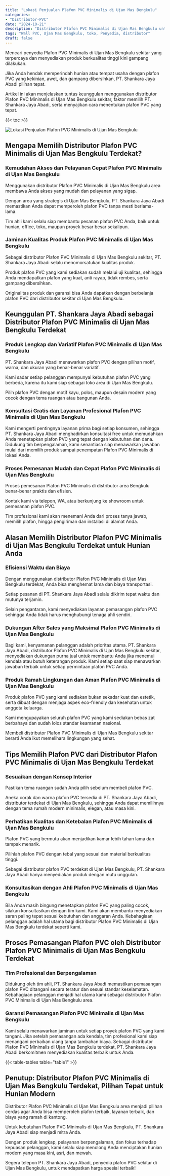 ```yaml
---
title: "Lokasi Penjualan Plafon PVC Minimalis di Ujan Mas Bengkulu"
categories: 
- "Distributor-PVC"
date: "2024-10-21"
description: "Distributor Plafon PVC Minimalis di Ujan Mas Bengkulu untuk hunian, perkantoran, serta gerai. Panel berkualitas, variasi motif, pilihan warna elegan, beserta jasa pemasangan ditangani oleh tenaga ahli berpengalaman serta jaminan resmi!|Servis distribusi Plafon PVC Minimalis di Ujan Mas Bengkulu untuk kebutuhan hunian, perkantoran, maupun gerai, beserta panel terbaik dan instalasi oleh tenaga ahli profesional dan kepastian resmi.|Solusi Plafon PVC Minimalis di Ujan Mas Bengkulu yang terbukti untuk hunian, kantor, dan gerai, dengan panel berkualitas dan instalasi oleh tenaga ahli profesional serta kepastian resmi.|Penyediaan Plafon PVC Minimalis di Ujan Mas Bengkulu bagi rumah, perkantoran, dan ritel, dengan panel terbaik dan pemasangan dikerjakan oleh tenaga ahli berpengalaman, disertai dengan garansi resmi.}"
tags: "Wall PVC, Ujan Mas Bengkulu, toko, Penyedia, distributor"
draft: false
---
```


Mencari penyedia Plafon PVC Minimalis di Ujan Mas Bengkulu sekitar yang terpercaya dan menyediakan produk berkualitas tinggi kini gampang dilakukan.

Jika Anda hendak memperindah hunian atau tempat usaha dengan plafon PVC yang kekinian, awet, dan gampang dibersihkan, PT. Shankara Jaya Abadi pilihan tepat.

Artikel ini akan menjelaskan tuntas keunggulan menggunakan distributor Plafon PVC Minimalis di Ujan Mas Bengkulu sekitar, faktor memilih PT. Shankara Jaya Abadi, serta menyajikan cara menentukan plafon PVC yang tepat.

{{< toc >}}

![Lokasi Penjualan Plafon PVC Minimalis di Ujan Mas Bengkulu](/images/Distributor-PVC/Lokasi-Penjualan-Plafon-PVC-Minimalis-di-Ujan-Mas-Bengkulu.png)


## Mengapa Memilih Distributor Plafon PVC Minimalis di Ujan Mas Bengkulu Terdekat?

### Kemudahan Akses dan Pelayanan Cepat Plafon PVC Minimalis di Ujan Mas Bengkulu

Menggunakan distributor Plafon PVC Minimalis di Ujan Mas Bengkulu area membawa Anda akses yang mudah dan pelayanan yang sigap.

Dengan area yang strategis di Ujan Mas Bengkulu, PT. Shankara Jaya Abadi memastikan Anda dapat memperoleh plafon PVC tanpa mesti berlama-lama.

Tim ahli kami selalu siap membantu pesanan plafon PVC Anda, baik untuk hunian, office, toko, maupun proyek besar besar sekalipun.

### Jaminan Kualitas Produk Plafon PVC Minimalis di Ujan Mas Bengkulu

Sebagai distributor Plafon PVC Minimalis di Ujan Mas Bengkulu sekitar, PT. Shankara Jaya Abadi selalu menomorsatukan kualitas produk.

Produk plafon PVC yang kami sediakan sudah melalui uji kualitas, sehingga Anda mendapatkan plafon yang kuat, anti rayap, tidak rembes, serta gampang dibersihkan.

Originalitas produk dan garansi bisa Anda dapatkan dengan berbelanja plafon PVC dari distributor sekitar di Ujan Mas Bengkulu.

## Keunggulan PT. Shankara Jaya Abadi sebagai Distributor Plafon PVC Minimalis di Ujan Mas Bengkulu Terdekat

### Produk Lengkap dan Variatif Plafon PVC Minimalis di Ujan Mas Bengkulu

PT. Shankara Jaya Abadi menawarkan plafon PVC dengan pilihan motif, warna, dan ukuran yang benar-benar variatif.

Kami sadar setiap pelanggan mempunyai kebutuhan plafon PVC yang berbeda, karena itu kami siap sebagai toko area di Ujan Mas Bengkulu.

Pilih plafon PVC dengan motif kayu, polos, maupun desain modern yang cocok dengan tema ruangan atau bangunan Anda.

### Konsultasi Gratis dan Layanan Profesional Plafon PVC Minimalis di Ujan Mas Bengkulu

Kami mengerti pentingnya layanan prima bagi setiap konsumen, sehingga PT. Shankara Jaya Abadi menghadirkan konsultasi free untuk memudahkan Anda menetapkan plafon PVC yang tepat dengan kebutuhan dan dana. Didukung tim berpengalaman, kami senantiasa siap menawarkan jawaban mulai dari memilih produk sampai penempatan Plafon PVC Minimalis di lokasi Anda.

### Proses Pemesanan Mudah dan Cepat Plafon PVC Minimalis di Ujan Mas Bengkulu

Proses pemesanan Plafon PVC Minimalis di distributor area Bengkulu benar-benar praktis dan efisien.

Kontak kami via telepon, WA, atau berkunjung ke showroom untuk pemesanan plafon PVC.

Tim profesional kami akan menemani Anda dari proses tanya jawab, memilih plafon, hingga pengiriman dan instalasi di alamat Anda.

## Alasan Memilih Distributor Plafon PVC Minimalis di Ujan Mas Bengkulu Terdekat untuk Hunian Anda

### Efisiensi Waktu dan Biaya

Dengan menggunakan distributor Plafon PVC Minimalis di Ujan Mas Bengkulu terdekat, Anda bisa menghemat lama dan biaya transportasi.

Setiap pesanan di PT. Shankara Jaya Abadi selalu dikirim tepat waktu dan mutunya terjamin.

Selain pengantaran, kami menyediakan layanan pemasangan plafon PVC sehingga Anda tidak harus menghubungi tenaga ahli sendiri.

### Dukungan After Sales yang Maksimal Plafon PVC Minimalis di Ujan Mas Bengkulu

Bagi kami, kenyamanan pelanggan adalah prioritas utama. PT. Shankara Jaya Abadi, distributor Plafon PVC Minimalis di Ujan Mas Bengkulu sekitar, menyediakan dukungan purna jual untuk membantu Anda jika menemui kendala atau butuh keterangan produk. Kami setiap saat siap menawarkan jawaban terbaik untuk setiap permintaan plafon PVC Anda.

### Produk Ramah Lingkungan dan Aman Plafon PVC Minimalis di Ujan Mas Bengkulu

Produk plafon PVC yang kami sediakan bukan sekadar kuat dan estetik, serta dibuat dengan menjaga aspek eco-friendly dan kesehatan untuk anggota keluarga.

Kami mengupayakan seluruh plafon PVC yang kami sediakan bebas zat berbahaya dan sudah lolos standar keamanan nasional.

Membeli distributor Plafon PVC Minimalis di Ujan Mas Bengkulu sekitar berarti Anda ikut memelihara lingkungan yang sehat.

## Tips Memilih Plafon PVC dari Distributor Plafon PVC Minimalis di Ujan Mas Bengkulu Terdekat

### Sesuaikan dengan Konsep Interior

Pastikan tema ruangan sudah Anda pilih sebelum membeli plafon PVC.

Aneka corak dan warna plafon PVC tersedia di PT. Shankara Jaya Abadi, distributor terdekat di Ujan Mas Bengkulu, sehingga Anda dapat memilihnya dengan tema rumah modern minimalis, elegan, atau masa kini.

### Perhatikan Kualitas dan Ketebalan Plafon PVC Minimalis di Ujan Mas Bengkulu

Plafon PVC yang bermutu akan menjadikan kamar lebih tahan lama dan tampak menarik.

Pilihlah plafon PVC dengan tebal yang sesuai dan material berkualitas tinggi.

Sebagai distributor plafon PVC terdekat di Ujan Mas Bengkulu, PT. Shankara Jaya Abadi hanya menyediakan produk dengan mutu unggulan.

### Konsultasikan dengan Ahli Plafon PVC Minimalis di Ujan Mas Bengkulu

Bila Anda masih bingung menetapkan plafon PVC yang paling cocok, silakan konsultasikan dengan tim kami. Kami akan membantu menyediakan saran paling tepat sesuai kebutuhan dan anggaran Anda. Kebahagiaan pelanggan adalah hal utama bagi distributor Plafon PVC Minimalis di Ujan Mas Bengkulu terdekat seperti kami.

## Proses Pemasangan Plafon PVC oleh Distributor Plafon PVC Minimalis di Ujan Mas Bengkulu Terdekat

### Tim Profesional dan Berpengalaman

Didukung oleh tim ahli, PT. Shankara Jaya Abadi memastikan pemasangan plafon PVC ditangani secara teratur dan sesuai standar keselamatan. Kebahagiaan pelanggan menjadi hal utama kami sebagai distributor Plafon PVC Minimalis di Ujan Mas Bengkulu area.

### Garansi Pemasangan Plafon PVC Minimalis di Ujan Mas Bengkulu

Kami selalu menawarkan jaminan untuk setiap proyek plafon PVC yang kami tangani. Jika setelah pemasangan ada kendala, tim profesional kami siap menangani perbaikan ulang tanpa tambahan biaya. Sebagai distributor Plafon PVC Minimalis di Ujan Mas Bengkulu terdekat, PT. Shankara Jaya Abadi berkomitmen menyediakan kualitas terbaik untuk Anda.

{{< table-tables table="table1" >}}

## Penutup: Distributor Plafon PVC Minimalis di Ujan Mas Bengkulu Terdekat, Pilihan Tepat untuk Hunian Modern

Distributor Plafon PVC Minimalis di Ujan Mas Bengkulu area menjadi pilihan cerdas agar Anda bisa memperoleh plafon terbaik, layanan terbaik, dan biaya yang ramah di kantong.

Untuk kebutuhan Plafon PVC Minimalis di Ujan Mas Bengkulu, PT. Shankara Jaya Abadi siap menjadi mitra Anda.

Dengan produk lengkap, pelayanan berpengalaman, dan fokus terhadap kepuasan pelanggan, kami selalu siap menolong Anda menciptakan hunian modern yang masa kini, asri, dan mewah.

Segera telepon PT. Shankara Jaya Abadi, penyedia plafon PVC sekitar di Ujan Mas Bengkulu, untuk mendapatkan harga spesial terbaik!